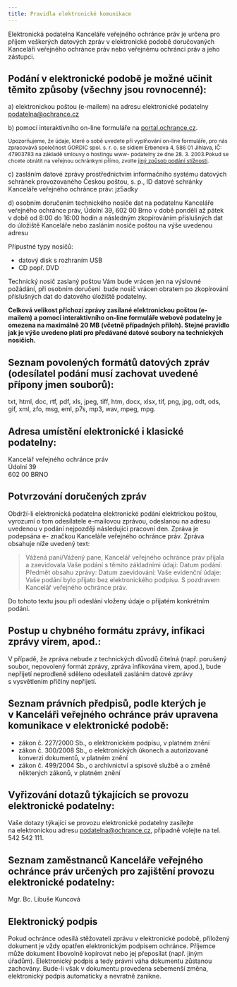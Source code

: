 ```yaml
---
title: Pravidla elektronické komunikace
---
```

Elektronická podatelna Kanceláře veřejného ochránce práv je určena pro příjem veškerých datových zpráv v elektronické podobě doručovaných Kanceláři veřejného ochránce práv nebo veřejnému ochránci práv a jeho zástupci.

## Podání v elektronické podobě je možné učinit těmito způsoby (všechny jsou rovnocenné):

a) elektronickou poštou (e-mailem) na adresu elektronické podatelny [podatelna@ochrance.cz](mailto:podatelna@ochrance.cz)

b) pomocí interaktivního on-line formuláře na [portal.ochrance.cz](https://portal.ochrance.cz/).

<p style="font-size:12px;">Upozorňujeme, že údaje, které o sobě uvedete při vyplňování on-line formuláře, pro nás zpracovává společnost GORDIC spol. s. r. o. se sídlem Erbenova 4, 586 01 Jihlava, IČ: 47903783 na základě smlouvy o hostingu www- podatelny ze dne 28. 3. 2003.Pokud se chcete obrátit na veřejnou ochránkyni přímo, zvolte <a href="/stiznosti-na-urady/jak-podat-stiznost/">jiný způsob podání stížnosti</a>.

c) zasláním datové zprávy prostřednictvím informačního systému datových schránek provozovaného Českou poštou, s. p., ID datové schránky Kanceláře veřejného ochránce práv: jz5adky

d) osobním doručením technického nosiče dat na podatelnu Kanceláře veřejného ochránce práv, Údolní 39, 602 00 Brno v době pondělí až pátek v době od 8:00 do 16:00 hodin a následným zkopírováním příslušných dat do úložiště Kanceláře nebo zasláním nosiče poštou na výše uvedenou adresu

Přípustné typy nosičů:

* datový disk s rozhraním USB
* CD popř. DVD

Technický nosič zaslaný poštou Vám bude vrácen jen na výslovné požádání, při osobním doručení  bude nosič vrácen obratem po zkopírování příslušných dat do datového úložiště podatelny.

**Celková velikost příchozí zprávy zasílané elektronickou poštou (e-mailem) a pomocí interaktivního on-line formuláře webové podatelny je omezena na maximálně 20 MB (včetně případných příloh). Stejné pravidlo jak je výše uvedeno platí pro předávané datové soubory na technických nosičích.**

## Seznam povolených formátů datových zpráv (odesílatel podání musí zachovat uvedené přípony jmen souborů):

txt, html, doc, rtf, pdf, xls, jpeg, tiff, htm, docx, xlsx, tif, png, jpg, odt, ods, gif, xml, zfo, msg, eml, p7s, mp3, wav, mpeg, mpg.

## Adresa umístění elektronické i klasické podatelny:

Kancelář veřejného ochránce práv\
Údolní 39\
602 00 BRNO

## Potvrzování doručených zpráv

Obdrží-li elektronická podatelna elektronické podání elektrickou poštou, vyrozumí o tom odesílatele e-mailovou zprávou, odeslanou na adresu uvedenou v podání nejpozději následující pracovní den. Zpráva je podepsána e- značkou Kanceláře veřejného ochránce práv. Zpráva obsahuje níže uvedený text:

> Vážená paní/Vážený pane,
> Kancelář veřejného ochránce práv přijala a zaevidovala Vaše podání s těmito základními údaji:
> Datum podání:
> Předmět obsahu zprávy:
> Datum zaevidování:
> Vaše evidenční údaje:
> Vaše podání bylo přijato bez elektronického podpisu.
> S pozdravem Kancelář veřejného ochránce práv.

Do tohoto textu jsou při odeslání vloženy údaje o přijatém konkrétním podání.

## Postup u chybného formátu zprávy, infikaci zprávy virem, apod.:    

V případě, že zpráva nebude z technických důvodů čitelná (např. porušený soubor, nepovolený formát zprávy, zpráva infikována virem, apod.), bude nepřijetí neprodleně sděleno odesílateli zasláním datové zprávy s vysvětlením příčiny nepřijetí.

## Seznam právních předpisů, podle kterých je v Kanceláři veřejného ochránce práv upravena komunikace v elektronické podobě:

* zákon č. 227/2000 Sb., o elektronickém podpisu, v platném znění
* zákon č. 300/2008 Sb., o elektronických úkonech a autorizované konverzi dokumentů, v platném znění
* zákon č. 499/2004 Sb., o archivnictví a spisové službě a o změně některých zákonů, v platném znění

## Vyřizování dotazů týkajících se provozu elektronické podatelny:

Vaše dotazy týkající se provozu elektronické podatelny zasílejte na elektronickou adresu [podatelna@ochrance.cz](mailto:podatelna@ochrance.cz), případně volejte na tel. 542 542 111.

## Seznam zaměstnanců Kanceláře veřejného ochránce práv určených pro zajištění provozu elektronické podatelny:

Mgr. Bc. Libuše Kuncová

## Elektronický podpis

Pokud ochránce odesílá stěžovateli zprávu v elektronické podobě, přiložený dokument je vždy opatřen elektronickým podpisem ochránce. Příjemce může dokument libovolně kopírovat nebo jej přeposílat (např. jiným úřadům). Elektronický podpis a tedy právní váha dokumentu zůstanou zachovány. Bude-li však v dokumentu provedena sebemenší změna, elektronický podpis automaticky a nevratně zanikne.